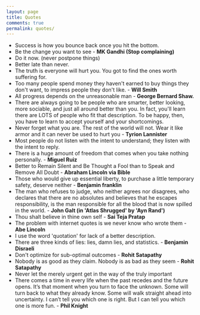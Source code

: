 ```yaml
---
layout: page
title: Quotes
comments: true
permalink: quotes/
---
```

- Success is how you bounce back once you hit the bottom.
- Be the change you want to see - **MK Gandhi (Stop complaining)**
- Do it now. (never postpone things)
- Better late than never.
- The truth is everyone will hurt you. You got to find the ones worth suffering for.
- Too many people spend money they haven't earned to buy things they don't want, to impress people they don't like. - **Will Smith**
- All progress depends on the unreasonable man - **George Bernard Shaw.**
- There are always going to be people who are smarter, better looking, more sociable, and just all around better than you. In fact, you'll learn there are LOTS of people who fit that description. To be happy, then, you have to learn to accept yourself and your shortcomings.
- Never forget what you are. The rest of the world will not. Wear it like armor and it can never be used to hurt you - **Tyrion Lannister**
- Most people do not listen with the intent to understand; they listen with the intent to reply.
- There is a huge amount of freedom that comes when you take nothing personally. - **Miguel Ruiz**
- Better to Remain Silent and Be Thought a Fool than to Speak and Remove All Doubt - **Abraham Lincoln via Bible**
- Those who would give up essential liberty, to purchase a little temporary safety, deserve neither - **Benjamin franklin**
- The man who refuses to judge, who neither agrees nor disagrees, who declares that there are no absolutes and believes that he escapes responsibility, is the man responsible for all the blood that is now spilled in the world. - **John Galt (in 'Atlas Shrugged' by 'Ayn Rand')**
- Thou shalt believe in thine own self - **Sai Teja Pratap**
- The problem with internet quotes is we never know who wrote them - **Abe Lincoln**
- I use the word 'quotation' for lack of a better description.
- There are three kinds of lies: lies, damn lies, and statistics. - **Benjamin Disraeli**
- Don't optimize for sub-optimal outcomes - **Rohit Satapathy**
- Nobody is as good as they claim. Nobody is as bad as they seem - **Rohit Satapathy**
- Never let the merely urgent get in the way of the truly important
- There comes a time in every life when the past recedes and the future opens. It’s that moment when you turn to face the unknown. Some will turn back to what they already know. Some will walk straight ahead into uncertainty. I can’t tell you which one is right. But I can tell you which one is more fun. - **Phil Knight**
